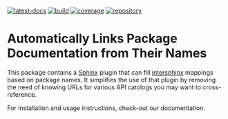 <!--
SPDX-FileCopyrightText: Copyright © 2022 Idiap Research Institute <contact@idiap.ch>

SPDX-License-Identifier: BSD-3-Clause
-->

[![latest-docs](https://img.shields.io/badge/docs-v1.1.0-orange.svg)](https://auto-intersphinx.readthedocs.io/en/v1.1.0/)
[![build](https://gitlab.idiap.ch/software/auto-intersphinx/badges/v1.1.0/pipeline.svg)](https://gitlab.idiap.ch/software/auto-intersphinx/commits/v1.1.0)
[![coverage](https://gitlab.idiap.ch/software/auto-intersphinx/badges/v1.1.0/coverage.svg)](https://www.idiap.ch/software/biosignal/docs/software/auto-intersphinx/v1.1.0/coverage/index.html)
[![repository](https://img.shields.io/badge/gitlab-project-0000c0.svg)](https://gitlab.idiap.ch/software/auto-intersphinx)

# Automatically Links Package Documentation from Their Names

This package contains a [Sphinx](https://www.sphinx-doc.org/) plugin that can
fill
[intersphinx](https://www.sphinx-doc.org/en/main/usage/extensions/intersphinx.html)
mappings based on package names.  It simplifies the use of that plugin by
removing the need of knowing URLs for various API catologs you may want to
cross-reference.

For installation and usage instructions, check-out our documentation.

